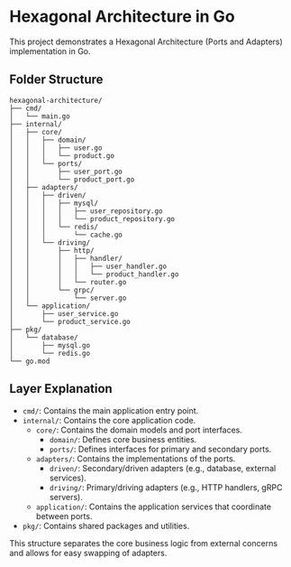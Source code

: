 # Hexagonal Architecture in Go

This project demonstrates a Hexagonal Architecture (Ports and Adapters) implementation in Go.

## Folder Structure

```
hexagonal-architecture/
├── cmd/
│   └── main.go
├── internal/
│   ├── core/
│   │   ├── domain/
│   │   │   ├── user.go
│   │   │   └── product.go
│   │   └── ports/
│   │       ├── user_port.go
│   │       └── product_port.go
│   ├── adapters/
│   │   ├── driven/
│   │   │   ├── mysql/
│   │   │   │   ├── user_repository.go
│   │   │   │   └── product_repository.go
│   │   │   └── redis/
│   │   │       └── cache.go
│   │   └── driving/
│   │       ├── http/
│   │       │   ├── handler/
│   │       │   │   ├── user_handler.go
│   │       │   │   └── product_handler.go
│   │       │   └── router.go
│   │       └── grpc/
│   │           └── server.go
│   └── application/
│       ├── user_service.go
│       └── product_service.go
├── pkg/
│   └── database/
│       ├── mysql.go
│       └── redis.go
└── go.mod
```

## Layer Explanation

- `cmd/`: Contains the main application entry point.
- `internal/`: Contains the core application code.
  - `core/`: Contains the domain models and port interfaces.
    - `domain/`: Defines core business entities.
    - `ports/`: Defines interfaces for primary and secondary ports.
  - `adapters/`: Contains the implementations of the ports.
    - `driven/`: Secondary/driven adapters (e.g., database, external services).
    - `driving/`: Primary/driving adapters (e.g., HTTP handlers, gRPC servers).
  - `application/`: Contains the application services that coordinate between ports.
- `pkg/`: Contains shared packages and utilities.

This structure separates the core business logic from external concerns and allows for easy swapping of adapters.
